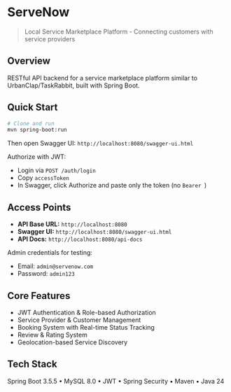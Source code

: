 # ServeNow

> Local Service Marketplace Platform - Connecting customers with service providers

## Overview
RESTful API backend for a service marketplace platform similar to UrbanClap/TaskRabbit, built with Spring Boot.

## Quick Start
```bash
# Clone and run
mvn spring-boot:run
```

Then open Swagger UI: `http://localhost:8080/swagger-ui.html`

Authorize with JWT:
- Login via `POST /auth/login`
- Copy `accessToken`
- In Swagger, click Authorize and paste only the token (no `Bearer `)

## Access Points
- **API Base URL:** `http://localhost:8080`
- **Swagger UI:** `http://localhost:8080/swagger-ui.html`
- **API Docs:** `http://localhost:8080/api-docs`

Admin credentials for testing:
- Email: `admin@servenow.com`
- Password: `admin123`

## Core Features
- JWT Authentication & Role-based Authorization
- Service Provider & Customer Management
- Booking System with Real-time Status Tracking
- Review & Rating System
- Geolocation-based Service Discovery

## Tech Stack
Spring Boot 3.5.5 • MySQL 8.0 • JWT • Spring Security • Maven • Java 24


